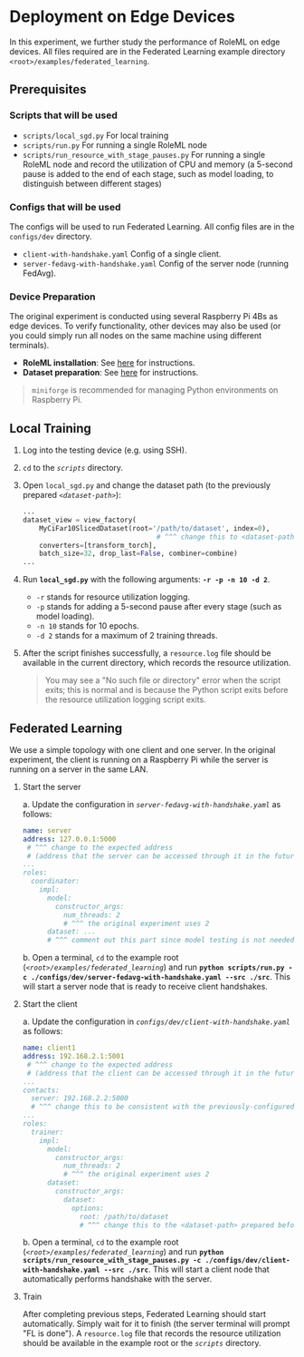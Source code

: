 # Deployment on Edge Devices

In this experiment, we further study the performance of RoleML on edge devices. All files required are in the Federated Learning example directory `<root>/examples/federated_learning`.

## Prerequisites

### Scripts that will be used

* `scripts/local_sgd.py` For local training
* `scripts/run.py` For running a single RoleML node
* `scripts/run_resource_with_stage_pauses.py` For running a single RoleML node and record the utilization of CPU and memory (a 5-second pause is added to the end of each stage, such as model loading, to distinguish between different stages)

### Configs that will be used

The configs will be used to run Federated Learning. All config files are in the `configs/dev` directory.

* `client-with-handshake.yaml` Config of a single client.
* `server-fedavg-with-handshake.yaml` Config of the server node (running FedAvg).

### Device Preparation

The original experiment is conducted using several Raspberry Pi 4Bs as edge devices. To verify functionality, other devices may also be used (or you could simply run all nodes on the same machine using different terminals).

* **RoleML installation**: See [here](0-preparation.md#roleml-package) for instructions.
* **Dataset preparation**: See [here](0-preparation.md#dataset) for instructions.

> `miniforge` is recommended for managing Python environments on Raspberry Pi.

## Local Training

1. Log into the testing device (e.g. using SSH).

2. `cd` to the _`scripts`_ directory.

3. Open `local_sgd.py` and change the dataset path (to the previously prepared _`<dataset-path>`_):

    ```python
    ...
    dataset_view = view_factory(
        MyCiFar10SlicedDataset(root='/path/to/dataset', index=0),
                                     # ^^^ change this to <dataset-path>
        converters=[transform_torch],
        batch_size=32, drop_last=False, combiner=combine)
    ...
    ```

4. Run **`local_sgd.py`** with the following arguments: **`-r -p -n 10 -d 2`**.

    * `-r` stands for resource utilization logging.
    * `-p` stands for adding a 5-second pause after every stage (such as model loading).
    * `-n 10` stands for 10 epochs.
    * `-d 2` stands for a maximum of 2 training threads.

5. After the script finishes successfully, a `resource.log` file should be available in the current directory, which records the resource utilization.

    > You may see a "No such file or directory" error when the script exits; this is normal and is because the Python script exits before the resource utilization logging script exits.

## Federated Learning

We use a simple topology with one client and one server. In the original experiment, the client is running on a Raspberry Pi while the server is running on a server in the same LAN.

1. Start the server

    a. Update the configuration in _`server-fedavg-with-handshake.yaml`_ as follows:

    ```yaml
    name: server
    address: 127.0.0.1:5000
     # ^^^ change to the expected address
     # (address that the server can be accessed through it in the future)
    ...
    roles:
      coordinator:
        impl:
          model:
            constructor_args:
              num_threads: 2
              # ^^^ the original experiment uses 2
          dataset: ...
          # ^^^ comment out this part since model testing is not needed
    ```

    b. Open a terminal, `cd` to the example root (_`<root>/examples/federated_learning`_) and run **`python scripts/run.py -c ./configs/dev/server-fedavg-with-handshake.yaml --src ./src`**. This will start a server node that is ready to receive client handshakes.

2. Start the client

    a. Update the configuration in _`configs/dev/client-with-handshake.yaml`_ as follows:

    ```yaml
    name: client1
    address: 192.168.2.1:5001
     # ^^^ change to the expected address
     # (address that the client can be accessed through it in the future)
    ...
    contacts:
      server: 192.168.2.2:5000
      # ^^^ change this to be consistent with the previously-configured server address
    ...
    roles:
      trainer:
        impl:
          model:
            constructor_args:
              num_threads: 2
              # ^^^ the original experiment uses 2
          dataset:
            constructor_args:
              dataset:
                options:
                  root: /path/to/dataset
                  # ^^^ change this to the <dataset-path> prepared before
    ```

    b. Open a terminal, `cd` to the example root (_`<root>/examples/federated_learning`_) and run **`python scripts/run_resource_with_stage_pauses.py -c ./configs/dev/client-with-handshake.yaml --src ./src`**. This will start a client node that automatically performs handshake with the server.

3. Train

    After completing previous steps, Federated Learning should start automatically. Simply wait for it to finish (the server terminal will prompt "FL is done"). A `resource.log` file that records the resource utilization should be available in the example root or the _`scripts`_ directory.
